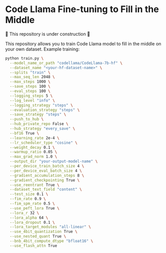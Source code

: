 # Code Llama Fine-tuning to Fill in the Middle

🚧 This repository is under construction 🚧

This repository allows you to train Code Llama model to fill in the middle on your own dataset. Example training:

```bash
python train.py \
  --model_name_or_path "codellama/CodeLlama-7b-hf" \
  --dataset_name "<your-hf-dataset-name>" \
  --splits "train" \
  --max_seq_len 2048 \
  --max_steps 1000 \
  --save_steps 100 \
  --eval_steps 100 \
  --logging_steps 5 \
  --log_level "info" \
  --logging_strategy "steps" \
  --evaluation_strategy "steps" \
  --save_strategy "steps" \
  --push_to_hub \
  --hub_private_repo False \
  --hub_strategy "every_save" \
  --bf16 True \
  --learning_rate 2e-4 \
  --lr_scheduler_type "cosine" \
  --weight_decay 0.1 \
  --warmup_ratio 0.05 \
  --max_grad_norm 1.0 \
  --output_dir "your-output-model-name" \
  --per_device_train_batch_size 4 \
  --per_device_eval_batch_size 4 \
  --gradient_accumulation_steps 8 \
  --gradient_checkpointing True \
  --use_reentrant True \
  --dataset_text_field "content" \
  --test_size 0.1 \
  --fim_rate 0.9 \
  --fim_spm_rate 0.5 \
  --use_peft_lora True \
  --lora_r 32 \
  --lora_alpha 64 \
  --lora_dropout 0.1 \
  --lora_target_modules "all-linear" \
  --use_4bit_quantization True \
  --use_nested_quant True \
  --bnb_4bit_compute_dtype "bfloat16" \
  --use_flash_attn True
```
